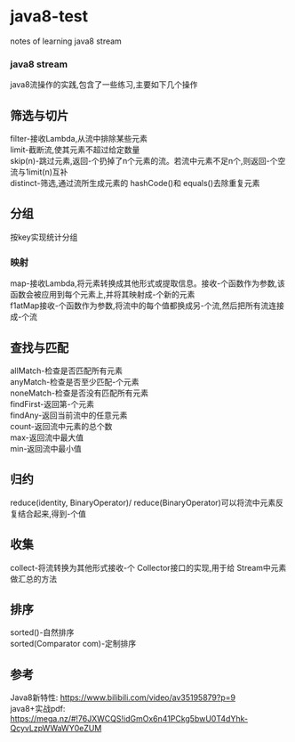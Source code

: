 # java8-test
notes of learning java8 stream
### java8 stream ###
java8流操作的实践,包含了一些练习,主要如下几个操作

## 筛选与切片 ##
   filter-接收Lambda,从流中排除某些元素  
   limit-截断流,使其元素不超过给定数量  
   skip(n)-跳过元素,返回-个扔掉了n个元素的流。若流中元素不足n个,则返回-个空流与1imit(n)互补  
   distinct-筛选,通过流所生成元素的 hashCode()和 equals()去除重复元素  

## 分组 ##
   按key实现统计分组

### 映射 ##
   map-接收Lambda,将元素转换成其他形式或提取信息。接收-个函数作为参数,该函数会被应用到每个元素上,并将其映射成-个新的元素  
   f1atMap接收-个函数作为参数,将流中的每个值都换成另-个流,然后把所有流连接成-个流  

## 查找与匹配 ##
   allMatch-检查是否匹配所有元素  
   anyMatch-检查是否至少匹配-个元素  
   noneMatch-检查是否没有匹配所有元素  
   findFirst-返回第-个元素  
   findAny-返回当前流中的任意元素  
   count-返回流中元素的总个数  
   max-返回流中最大值  
   min-返回流中最小值  

## 归约 ##
   reduce(identity, BinaryOperator)/ reduce(BinaryOperator)可以将流中元素反复结合起来,得到-个值  

## 收集 ##
   collect-将流转换为其他形式接收-个 Collector接口的实现,用于给 Stream中元素做汇总的方法  

## 排序 ##
   sorted()-自然排序  
   sorted(Comparator com)-定制排序  

## 参考 ##
Java8新特性: https://www.bilibili.com/video/av35195879?p=9  
java8+实战pdf: https://mega.nz/#!76JXWCQS!idGmOx6n41PCkg5bwU0T4dYhk-QcyvLzpWWaWY0eZUM  
